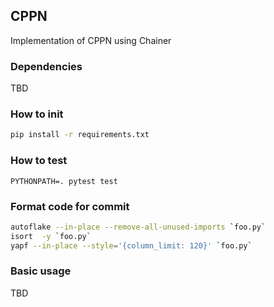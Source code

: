 ## CPPN

Implementation of CPPN using Chainer

### Dependencies

TBD

### How to init

```bash
pip install -r requirements.txt
```

### How to test

```
PYTHONPATH=. pytest test
```

### Format code for commit

```bash
autoflake --in-place --remove-all-unused-imports `foo.py`
isort  -y `foo.py`
yapf --in-place --style='{column_limit: 120}' `foo.py`
```

### Basic usage

TBD
